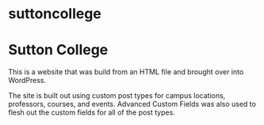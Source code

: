 # suttoncollege
# Sutton College
This is a website that was build from an HTML file and brought over into WordPress. 

The site is built out using custom post types for campus locations, professors, courses, and events. Advanced Custom Fields was also used to flesh out the custom fields for all of the post types.
